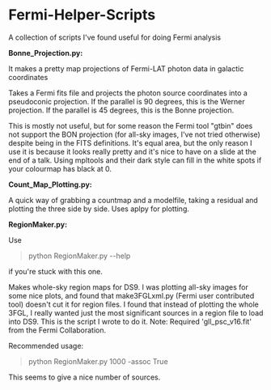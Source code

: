 # Fermi-Helper-Scripts
A collection of scripts I've found useful for doing Fermi analysis

**Bonne_Projection.py:**

It makes a pretty map projections of Fermi-LAT photon data in galactic coordinates

Takes a Fermi fits file and projects the photon source coordinates into a pseudoconic projection. If the parallel is 90 degrees, this is the Werner projection. If the parallel is 45 degrees, this is the Bonne projection. 

This is mostly not useful, but for some reason the Fermi tool "gtbin" does not support the BON projection (for all-sky images, I've not tried otherwise) despite being in the FITS definitions. It's equal area, but the only reason I use it is because it looks really pretty and it's nice to have on a slide at the end of a talk. Using mpltools and their dark style can fill in the white spots if your colourmap has black at 0.

**Count_Map_Plotting.py:**

A quick way of grabbing a countmap and a modelfile, taking a residual and plotting the three side by side. Uses aplpy for plotting.

**RegionMaker.py:**

Use 
>python RegionMaker.py --help

if you're stuck with this one.

Makes whole-sky region maps for DS9. I was plotting all-sky images for some nice plots, and found that make3FGLxml.py (Fermi user contributed tool) doesn't cut it for region files. I found that instead of plotting the whole 3FGL, I really wanted just the most significant sources in a region file to load into DS9. This is the script I wrote to do it. Note: Required 'gll_psc_v16.fit' from the Fermi Collaboration.

Recommended usage:
>python RegionMaker.py 1000 -assoc True

This seems to give a nice number of sources.
